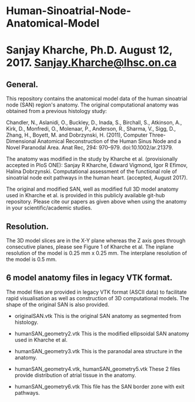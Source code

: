 # Human-Sinoatrial-Node-Anatomical-Model

Sanjay Kharche, Ph.D.
August 12, 2017.
Sanjay.Kharche@lhsc.on.ca
============================================================================================

General.
-------

This repository contains the anatomical model data of the human sinoatrial node (SAN) region's 
anatomy. The original computational anatomy was obtained from a previous histology study:

Chandler, N., Aslanidi, O., Buckley, D., Inada, S., Birchall, S., Atkinson, A., Kirk, D., Monfredi, O., 
Molenaar, P., Anderson, R., Sharma, V., Sigg, D., Zhang, H., Boyett, M. and Dobrzynski, H. (2011), 
Computer Three-Dimensional Anatomical Reconstruction of the Human Sinus Node and a 
Novel Paranodal Area. Anat Rec, 294: 970–979. doi:10.1002/ar.21379.

The anatomy was modified in the study by Kharche et al. (provisionally accepted in PloS ONE):
Sanjay R Kharche, Edward Vigmond, Igor R Efimov, Halina Dobrzynski.
Computational assessment of the functional role of sinoatrial node exit pathways in the human heart.
(accepted, August 2017).

The original and modified SAN, well as modified full 3D model anatomy used in Kharche et al. is 
provided in this publicly available git-hub repository. Please cite our papers as given above when using
the anatomy in your scientific/academic studies.

Resolution.
-----------

The 3D model slices are in the X-Y plane whereas the Z axis goes through consecutive planes, please see
Figure 1 of Kharche et al.
The inplane resolution of the model is 0.25 mm x 0.25 mm.
The interplane resolution of the model is 0.5 mm.

6 model anatomy files in legacy VTK format.
----------------------------------------------

The model files are provided in legacy VTK format (ASCII data) to facilitate rapid visualisation as well 
as construction of 3D computational models. The shape of the original SAN is also provided.

* originalSAN.vtk
This is the original SAN anatomy as segmented from histology.

* humanSAN_geometry2.vtk
This is the modified ellipsoidal SAN anatomy used in Kharche et al.

* humanSAN_geometry3.vtk
This is the paranodal area structure in the anatomy.

* humanSAN_geometry4.vtk, humanSAN_geometry5.vtk
These 2 files provide distribution of atrial tissue in the anatomy.

* humanSAN_geometry6.vtk
This file has the SAN border zone with exit pathways.
